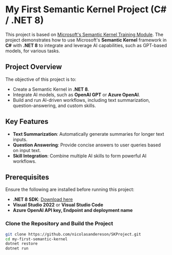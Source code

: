 # My First Semantic Kernel Project (C# / .NET 8)

This project is based on [Microsoft's Semantic Kernel Training Module](https://learn.microsoft.com/en-us/training/modules/build-your-kernel/). The project demonstrates how to use Microsoft's **Semantic Kernel** framework in **C#** with **.NET 8** to integrate and leverage AI capabilities, such as GPT-based models, for various tasks.

## Project Overview

The objective of this project is to:
- Create a Semantic Kernel in **.NET 8**.
- Integrate AI models, such as **OpenAI GPT** or **Azure OpenAI**.
- Build and run AI-driven workflows, including text summarization, question-answering, and custom skills.

## Key Features

- **Text Summarization**: Automatically generate summaries for longer text inputs.
- **Question Answering**: Provide concise answers to user queries based on input text.
- **Skill Integration**: Combine multiple AI skills to form powerful AI workflows.
  
## Prerequisites

Ensure the following are installed before running this project:

- **.NET 8 SDK**: [Download here](https://dotnet.microsoft.com/en-us/download/dotnet/8.0)
- **Visual Studio 2022** or **Visual Studio Code**
- **Azure OpenAI API key, Endpoint and deployment name**



### Clone the Repository and Build the Project
```bash
git clone https://github.com/nicolasandereson/SKProject.git
cd my-first-semantic-kernel
dotnet restore
dotnet run